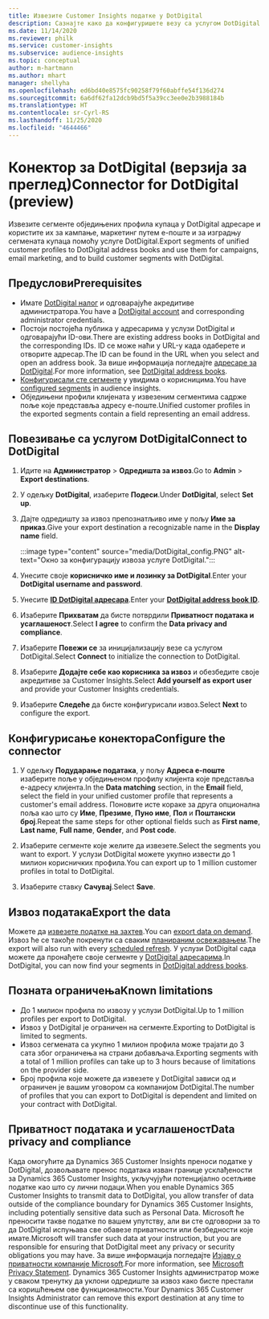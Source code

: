 ```yaml
---
title: Извезите Customer Insights податке у DotDigital
description: Сазнајте како да конфигуришете везу са услугом DotDigital.
ms.date: 11/14/2020
ms.reviewer: philk
ms.service: customer-insights
ms.subservice: audience-insights
ms.topic: conceptual
author: m-hartmann
ms.author: mhart
manager: shellyha
ms.openlocfilehash: ed6bd40e8575fc90258f79f60abffe54f136d274
ms.sourcegitcommit: 6a6df62fa12dcb9bd5f5a39cc3ee0e2b3988184b
ms.translationtype: HT
ms.contentlocale: sr-Cyrl-RS
ms.lasthandoff: 11/25/2020
ms.locfileid: "4644466"
---
```

# <a name="connector-for-dotdigital-preview"></a><span data-ttu-id="62990-103">Конектор за DotDigital (верзија за преглед)</span><span class="sxs-lookup"><span data-stu-id="62990-103">Connector for DotDigital (preview)</span></span>

<span data-ttu-id="62990-104">Извезите сегменте обједињених профила купаца у DotDigital адресаре и користите их за кампање, маркетинг путем е-поште и за изградњу сегмената купаца помоћу услуге DotDigital.</span><span class="sxs-lookup"><span data-stu-id="62990-104">Export segments of unified customer profiles to DotDigital address books and use them for campaigns, email marketing, and to build customer segments with DotDigital.</span></span> 

## <a name="prerequisites"></a><span data-ttu-id="62990-105">Предуслови</span><span class="sxs-lookup"><span data-stu-id="62990-105">Prerequisites</span></span>

-   <span data-ttu-id="62990-106">Имате [DotDigital налог](https://dotdigital.com/) и одговарајуће акредитиве администратора.</span><span class="sxs-lookup"><span data-stu-id="62990-106">You have a [DotDigital account](https://dotdigital.com/) and corresponding administrator credentials.</span></span>
-   <span data-ttu-id="62990-107">Постоји постојећа публика у адресарима у услузи DotDigital и одговарајући ID-ови.</span><span class="sxs-lookup"><span data-stu-id="62990-107">There are existing address books in DotDigital and the corresponding IDs.</span></span> <span data-ttu-id="62990-108">ID се може наћи у URL-у када одаберете и отворите адресар.</span><span class="sxs-lookup"><span data-stu-id="62990-108">The ID can be found in the URL when you select and open an address book.</span></span> <span data-ttu-id="62990-109">За више информација погледајте [адресаре за DotDigital](https://support.dotdigital.com/hc/articles/212211968-Creating-an-address-book).</span><span class="sxs-lookup"><span data-stu-id="62990-109">For more information, see [DotDigital address books](https://support.dotdigital.com/hc/articles/212211968-Creating-an-address-book).</span></span>
-   <span data-ttu-id="62990-110">[Конфигурисали сте сегменте](segments.md) у увидима о корисницима.</span><span class="sxs-lookup"><span data-stu-id="62990-110">You have [configured segments](segments.md) in audience insights.</span></span>
-   <span data-ttu-id="62990-111">Обједињени профили клијената у извезеним сегментима садрже поље које представља адресу е-поште.</span><span class="sxs-lookup"><span data-stu-id="62990-111">Unified customer profiles in the exported segments contain a field representing an email address.</span></span>

## <a name="connect-to-dotdigital"></a><span data-ttu-id="62990-112">Повезивање са услугом DotDigital</span><span class="sxs-lookup"><span data-stu-id="62990-112">Connect to DotDigital</span></span>

1. <span data-ttu-id="62990-113">Идите на **Администратор** > **Одредишта за извоз**.</span><span class="sxs-lookup"><span data-stu-id="62990-113">Go to **Admin** > **Export destinations**.</span></span>

1. <span data-ttu-id="62990-114">У одељку **DotDigital**, изаберите **Подеси**.</span><span class="sxs-lookup"><span data-stu-id="62990-114">Under **DotDigital**, select **Set up**.</span></span>

1. <span data-ttu-id="62990-115">Дајте одредишту за извоз препознатљиво име у пољу **Име за приказ**.</span><span class="sxs-lookup"><span data-stu-id="62990-115">Give your export destination a recognizable name in the **Display name** field.</span></span>

   :::image type="content" source="media/DotDigital_config.PNG" alt-text="Окно за конфигурацију извоза услуге DotDigital.":::

1. <span data-ttu-id="62990-117">Унесите своје **корисничко име и лозинку за DotDigital**.</span><span class="sxs-lookup"><span data-stu-id="62990-117">Enter your **DotDigital username and password**.</span></span>

1. <span data-ttu-id="62990-118">Унесите **[ID DotDigital адресара](https://support.dotdigital.com/hc/articles/212211968-Creating-an-address-book)**.</span><span class="sxs-lookup"><span data-stu-id="62990-118">Enter your **[DotDigital address book ID](https://support.dotdigital.com/hc/articles/212211968-Creating-an-address-book)**.</span></span>

1. <span data-ttu-id="62990-119">Изаберите **Прихватам** да бисте потврдили **Приватност података и усаглашеност**.</span><span class="sxs-lookup"><span data-stu-id="62990-119">Select **I agree** to confirm the **Data privacy and compliance**.</span></span>

1. <span data-ttu-id="62990-120">Изаберите **Повежи се** за иницијализацију везе са услугом DotDigital.</span><span class="sxs-lookup"><span data-stu-id="62990-120">Select **Connect** to initialize the connection to DotDigital.</span></span>

1. <span data-ttu-id="62990-121">Изаберите **Додајте себе као корисника за извоз** и обезбедите своје акредитиве за Customer Insights.</span><span class="sxs-lookup"><span data-stu-id="62990-121">Select **Add yourself as export user** and provide your Customer Insights credentials.</span></span>

1. <span data-ttu-id="62990-122">Изаберите **Следеће** да бисте конфигурисали извоз.</span><span class="sxs-lookup"><span data-stu-id="62990-122">Select **Next** to configure the export.</span></span>

## <a name="configure-the-connector"></a><span data-ttu-id="62990-123">Конфигурисање конектора</span><span class="sxs-lookup"><span data-stu-id="62990-123">Configure the connector</span></span>

1. <span data-ttu-id="62990-124">У одељку **Подударање података**, у пољу **Адреса е-поште** изаберите поље у обједињеном профилу клијента које представља е-адресу клијента.</span><span class="sxs-lookup"><span data-stu-id="62990-124">In the **Data matching** section, in the **Email** field, select the field in your unified customer profile that represents a customer's email address.</span></span> <span data-ttu-id="62990-125">Поновите исте кораке за друга опционална поља као што су **Име**, **Презиме**, **Пуно име**, **Пол** и **Поштански број**.</span><span class="sxs-lookup"><span data-stu-id="62990-125">Repeat the same steps for other optional fields such as **First name**, **Last name**, **Full name**, **Gender**, and **Post code**.</span></span>

1. <span data-ttu-id="62990-126">Изаберите сегменте које желите да извезете.</span><span class="sxs-lookup"><span data-stu-id="62990-126">Select the segments you want to export.</span></span> <span data-ttu-id="62990-127">У услузи DotDigital можете укупно извести до 1 милион корисничких профила.</span><span class="sxs-lookup"><span data-stu-id="62990-127">You can export up to 1 million customer profiles in total to DotDigital.</span></span>

1. <span data-ttu-id="62990-128">Изаберите ставку **Сачувај**.</span><span class="sxs-lookup"><span data-stu-id="62990-128">Select **Save**.</span></span>

## <a name="export-the-data"></a><span data-ttu-id="62990-129">Извоз података</span><span class="sxs-lookup"><span data-stu-id="62990-129">Export the data</span></span>

<span data-ttu-id="62990-130">Можете да [извезете податке на захтев](export-destinations.md).</span><span class="sxs-lookup"><span data-stu-id="62990-130">You can [export data on demand](export-destinations.md).</span></span> <span data-ttu-id="62990-131">Извоз ће се такође покренути са сваким [планираним освежавањем](system.md#schedule-tab).</span><span class="sxs-lookup"><span data-stu-id="62990-131">The export will also run with every [scheduled refresh](system.md#schedule-tab).</span></span> <span data-ttu-id="62990-132">У услузи DotDigital сада можете да пронађете своје сегменте у [DotDigital адресарима](https://support.dotdigital.com/hc/articles/212211968-Creating-an-address-book).</span><span class="sxs-lookup"><span data-stu-id="62990-132">In DotDigital, you can now find your segments in [DotDigital address books](https://support.dotdigital.com/hc/articles/212211968-Creating-an-address-book).</span></span>

## <a name="known-limitations"></a><span data-ttu-id="62990-133">Позната ограничења</span><span class="sxs-lookup"><span data-stu-id="62990-133">Known limitations</span></span>

- <span data-ttu-id="62990-134">До 1 милион профила по извозу у услузи DotDigital.</span><span class="sxs-lookup"><span data-stu-id="62990-134">Up to 1 million profiles per export to DotDigital.</span></span>
- <span data-ttu-id="62990-135">Извоз у DotDigital је ограничен на сегменте.</span><span class="sxs-lookup"><span data-stu-id="62990-135">Exporting to DotDigital is limited to segments.</span></span>
- <span data-ttu-id="62990-136">Извоз сегмената са укупно 1 милион профила може трајати до 3 сата због ограничења на страни добављача.</span><span class="sxs-lookup"><span data-stu-id="62990-136">Exporting segments with a total of 1 million profiles can take up to 3 hours because of limitations on the provider side.</span></span> 
- <span data-ttu-id="62990-137">Број профила које можете да извезете у DotDigital зависи од и ограничен је вашим уговором са компанијом DotDigital.</span><span class="sxs-lookup"><span data-stu-id="62990-137">The number of profiles that you can export to DotDigital is dependent and limited on your contract with DotDigital.</span></span>

## <a name="data-privacy-and-compliance"></a><span data-ttu-id="62990-138">Приватност података и усаглашеност</span><span class="sxs-lookup"><span data-stu-id="62990-138">Data privacy and compliance</span></span>

<span data-ttu-id="62990-139">Када омогућите да Dynamics 365 Customer Insights преноси податке у DotDigital, дозвољавате пренос података изван границе усклађености за Dynamics 365 Customer Insights, укључујући потенцијално осетљиве податке као што су лични подаци.</span><span class="sxs-lookup"><span data-stu-id="62990-139">When you enable Dynamics 365 Customer Insights to transmit data to DotDigital, you allow transfer of data outside of the compliance boundary for Dynamics 365 Customer Insights, including potentially sensitive data such as Personal Data.</span></span> <span data-ttu-id="62990-140">Microsoft ће преносити такве податке по вашем упутству, али ви сте одговорни за то да DotDigital испуњава све обавезе приватности или безбедности које имате.</span><span class="sxs-lookup"><span data-stu-id="62990-140">Microsoft will transfer such data at your instruction, but you are responsible for ensuring that DotDigital meet any privacy or security obligations you may have.</span></span> <span data-ttu-id="62990-141">За више информација погледајте [Изјаву о приватности компаније Microsoft](https://go.microsoft.com/fwlink/?linkid=396732).</span><span class="sxs-lookup"><span data-stu-id="62990-141">For more information, see [Microsoft Privacy Statement](https://go.microsoft.com/fwlink/?linkid=396732).</span></span>
<span data-ttu-id="62990-142">Dynamics 365 Customer Insights администратор може у сваком тренутку да уклони одредиште за извоз како бисте престали са коришћењем ове функционалности.</span><span class="sxs-lookup"><span data-stu-id="62990-142">Your Dynamics 365 Customer Insights Administrator can remove this export destination at any time to discontinue use of this functionality.</span></span>
